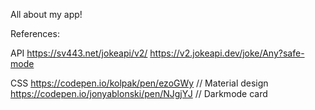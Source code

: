 All about my app!


References:

API
https://sv443.net/jokeapi/v2/
https://v2.jokeapi.dev/joke/Any?safe-mode

CSS
https://codepen.io/kolpak/pen/ezoGWy // Material design
https://codepen.io/jonyablonski/pen/NJgjYJ // Darkmode card